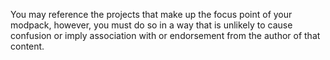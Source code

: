 You may reference the projects that make up the focus point of your modpack, however, you must do so in a way that is unlikely to cause confusion or imply association with or endorsement from the author of that content.  